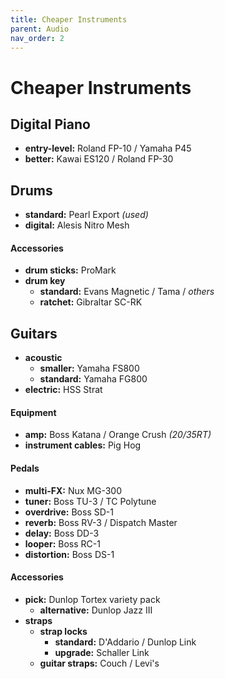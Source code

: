 ```yaml
---
title: Cheaper Instruments
parent: Audio
nav_order: 2
---
```

# Cheaper Instruments

## Digital Piano

- **entry-level:** Roland FP-10 / Yamaha P45
- **better:** Kawai ES120 / Roland FP-30

## Drums

- **standard:** Pearl Export *(used)*
- **digital:** Alesis Nitro Mesh

#### Accessories

- **drum sticks:** ProMark
- **drum key** 
	- **standard:** Evans Magnetic / Tama / *others*
	- **ratchet:** Gibraltar SC-RK

## Guitars

- **acoustic** 
	- **smaller:** Yamaha FS800
	- **standard:** Yamaha FG800
- **electric:** HSS Strat

#### Equipment

- **amp:** Boss Katana / Orange Crush *(20/35RT)*
- **instrument cables:** Pig Hog 

#### Pedals

- **multi-FX:** Nux MG-300
- **tuner:** Boss TU-3 / TC Polytune
- **overdrive:** Boss SD-1
- **reverb:** Boss RV-3 / Dispatch Master
- **delay:** Boss DD-3
- **looper:** Boss RC-1
- **distortion:** Boss DS-1

#### Accessories

- **pick:** Dunlop Tortex variety pack
	- **alternative:** Dunlop Jazz III
- **straps**
	- **strap locks** 
		- **standard:** D'Addario / Dunlop Link
		- **upgrade:** Schaller Link
	- **guitar straps:** Couch / Levi's 